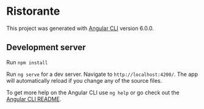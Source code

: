 # Ristorante

This project was generated with [Angular CLI](https://github.com/angular/angular-cli) version 6.0.0.

## Development server

Run `npm install`

Run `ng serve` for a dev server. Navigate to `http://localhost:4200/`. The app will automatically reload if you change any of the source files.

To get more help on the Angular CLI use `ng help` or go check out the [Angular CLI README](https://github.com/angular/angular-cli/blob/master/README.md).
